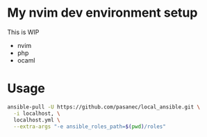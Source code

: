 # My nvim dev environment setup
This is WIP
- nvim
- php
- ocaml
# Usage
```bash
ansible-pull -U https://github.com/pasanec/local_ansible.git \
  -i localhost, \
  localhost.yml \
  --extra-args "-e ansible_roles_path=$(pwd)/roles"
```

